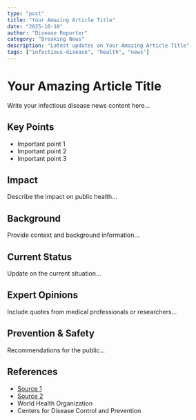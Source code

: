 ```yaml
---
type: "post"
title: "Your Amazing Article Title"
date: "2025-10-10"
author: "Disease Reporter"
category: "Breaking News"
description: "Latest updates on Your Amazing Article Title"
tags: ["infectious-disease", "health", "news"]
---
```


# Your Amazing Article Title

Write your infectious disease news content here...

## Key Points

- Important point 1
- Important point 2  
- Important point 3

## Impact

Describe the impact on public health...

## Background

Provide context and background information...

## Current Status

Update on the current situation...

## Expert Opinions

Include quotes from medical professionals or researchers...

## Prevention & Safety

Recommendations for the public...

## References

- [Source 1](https://example.com)
- [Source 2](https://example.com)
- World Health Organization
- Centers for Disease Control and Prevention
